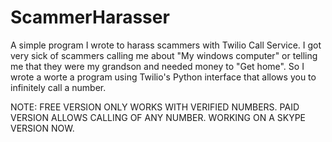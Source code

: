 # ScammerHarasser
A simple program I wrote to harass scammers with Twilio Call Service.  I got very sick of scammers calling me about "My windows computer" or telling me that they were my grandson and needed money to "Get home".  So I wrote a worte a program using Twilio's Python interface that allows you to infinitely call a number.  

NOTE: FREE VERSION ONLY WORKS WITH VERIFIED NUMBERS. PAID VERSION ALLOWS CALLING OF ANY NUMBER.  WORKING ON A SKYPE VERSION NOW.
